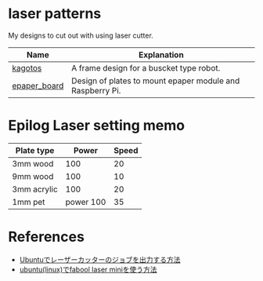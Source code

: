 # laser patterns
My designs to cut out with using laser cutter.

Name | Explanation
---- | ----
[kagotos](./kagotos) | A frame design for a buscket type robot.
[epaper_board](./epaper_board) | Design of plates to mount epaper module and Raspberry Pi.

# Epilog Laser setting memo

Plate type | Power | Speed
--- | --- | ---
3mm wood | 100 | 20
9mm wood | 100 | 10
3mm acrylic | 100 | 20
1mm pet | power 100 | 35

# References
- [Ubuntuでレーザーカッターのジョブを出力する方法](http://asukiaaa.blogspot.jp/2016/12/ubuntu.html)
- [ubuntu(linux)でfabool laser miniを使う方法](http://asukiaaa.blogspot.jp/2017/02/ubuntullnuxfabool-laser-mini.html)